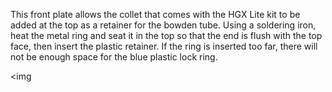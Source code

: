 This front plate allows the collet that comes with the HGX Lite kit to be added at the top as a retainer for the bowden tube. Using a soldering iron, heat the metal ring and seat it in the top so that the end is flush with the top face, then insert the plastic retainer. If the ring is inserted too far, there will not be enough space for the blue plastic lock ring.

<img 
